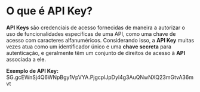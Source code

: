 # O que é API Key?

**API Keys** são credenciais de acesso fornecidas de maneira a autorizar o uso de funcionalidades específicas de uma API, como uma chave de acesso com caracteres alfanuméricos. Considerando isso, a **API Key** muitas vezes atua como um identificador único e uma **chave secreta** para autenticação, e geralmente têm um conjunto de direitos de acesso à **API** associada a ele.

**Exemplo de API Key:** SG.gcEWnSj4Q6WNpBgy1VpVYA.PjgcplJpDyl4g3AuQNwNXQ23mGtvA36mvt